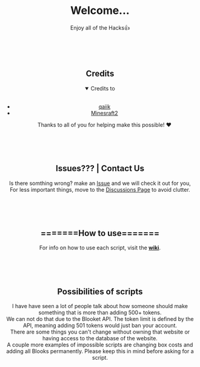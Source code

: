 <div align="center"> <!-- don't remove this -->
  <h1>Welcome...</h1>
  <p>
    Enjoy all of the Hacks👍
  </p>
  <br>
  <br>
  <br>
  <h2>Credits</h2>
<details open>
<summary>Credits to</summary>
<br>
  
  <ul>
    <li><a href="https://github.com/qaiik">qaiik</a></li>
    <li><a href="https://github.com/Minesraft2">Minesraft2</a></li>
    
  <p>Thanks to all of you for helping make this possible! ❤️</p>
  </ul>
</details>



  <br>
  <br>
  <br>
  <h2>Issues??? | Contact Us</h2>
  <p>Is there somthing wrong? make an <a href="https://github.com/Hankypoo7/The-blooket-hacks/issues">Issue</a> and we will check it out for you, For less important things, move to the <a href="https://github.com/Hankypoo7/The-blooket-hacks/discussions">Discussions Page</a> to avoid clutter.</p>
  <br>
  <br>
  <br>
  <h2>=======How to use=======</h2>
  
  <p>For info on how to use each script, visit the <b><a href="https://github.com/Hankypoo7/The-blooket-hacks/wiki">wiki</a></b>.</p>
  <br>
  <br>
  <br>
  <h2>Possibilities of scripts</h2>
  
  <p>
    I have have seen a lot of people talk about how someone should make something that is more than adding 500+ tokens.<br>
    We can not do that due to the Blooket API. The token limit is defined by the API, meaning adding 501 tokens would just ban your account.<br>
    There are some things you can't change without owning that website or having access to the database of the website.<br>
    A couple more examples of impossible scripts are changing box costs and adding all Blooks permanently. Please keep this in mind before asking for a script.<br>
  </p>
</div>
